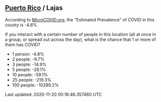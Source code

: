 
## [Puerto Rico](/united-states/puerto-rico) / Lajas

According to [MicroCOVID.org](http://microcovid.org),
the "Estimated Prevalence" of COVID in this county is -4.8%

If you interact with a certain number of people in this location
(all at once in a group, or spread out across the day), what is the chance that
1 or more of them has COVID?

- 1 person: -4.8%
- 2 people: -9.7%
- 3 people: -14.9%
- 5 people: -26.1%
- 10 people: -59.1%
- 25 people: -219.3%
- 100 people: -10289.2%

Last updated: 2020-11-20 00:18:46.357460 UTC
